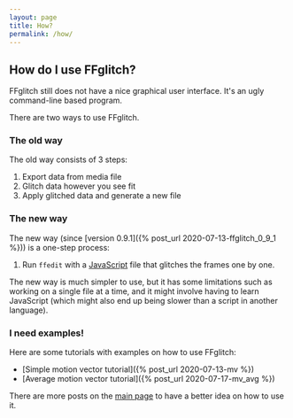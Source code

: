 ```yaml
---
layout: page
title: How?
permalink: /how/
---
```


## How do I use FFglitch?

FFglitch still does not have a nice graphical user interface. It's an ugly command-line based program.

There are two ways to use FFglitch.

### The old way

The old way consists of 3 steps:
1. Export data from media file
2. Glitch data however you see fit
3. Apply glitched data and generate a new file

### The new way

The new way (since [version 0.9.1]({% post_url 2020-07-13-ffglitch_0_9_1 %})) is a one-step process:
1. Run `ffedit` with a [JavaScript](https://en.wikipedia.org/wiki/JavaScript)
file that glitches the frames one by one.

The new way is much simpler to use, but it has some limitations such as
working on a single file at a time, and it might involve having to learn
JavaScript (which might also end up being slower than a script in another
language).

### I need examples!

Here are some tutorials with examples on how to use FFglitch:
- [Simple motion vector tutorial]({% post_url 2020-07-13-mv %})
- [Average motion vector tutorial]({% post_url 2020-07-17-mv_avg %})

There are more posts on the <a href="{{ site.url }}">main page</a> to have a better idea on how to use it.
